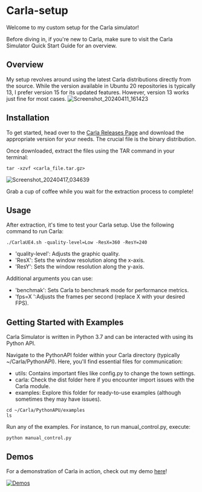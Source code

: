 # Carla-setup

Welcome to my custom setup for the Carla simulator!

Before diving in, if you're new to Carla, make sure to visit the Carla Simulator Quick Start Guide for an overview.

## Overview

My setup revolves around using the latest Carla distributions directly from the source. While the version available in Ubuntu 20 repositories is typically 13, I prefer version 15 for its updated features. However, version 13 works just fine for most cases.
![Screenshot_20240411_161423](https://github.com/hifzhil/Carla-setup/assets/73360005/4b8c4dfd-c992-4ddf-b168-791530e0a835)

## Installation
To get started, head over to the [Carla Releases Page](https://github.com/carla-simulator/carla/blob/master/Docs/download.md) and download the appropriate version for your needs. The crucial file is the binary distribution.

Once downloaded, extract the files using the TAR command in your terminal:
```
tar -xzvf <carla_file.tar.gz>
```

![Screenshot_20240417_034639](https://github.com/hifzhil/Carla-setup/assets/73360005/0e87e568-4b04-452a-a357-ff3e1dffef7e)


Grab a cup of coffee while you wait for the extraction process to complete!

## Usage
After extraction, it's time to test your Carla setup. Use the following command to run Carla:

```
./CarlaUE4.sh -quality-level=Low -ResX=360 -ResY=240
```

- 'quality-level': Adjusts the graphic quality.
- 'ResX': Sets the window resolution along the x-axis.
- 'ResY': Sets the window resolution along the y-axis.

Additional arguments you can use:
- 'benchmak': Sets Carla to benchmark mode for performance metrics.
- 'fps=X ':Adjusts the frames per second (replace X with your desired FPS).

## Getting Started with Examples

Carla Simulator is written in Python 3.7 and can be interacted with using its Python API.

Navigate to the PythonAPI folder within your Carla directory (typically ~/Carla/PythonAPI). Here, you'll find essential files for communication:

- utils: Contains important files like config.py to change the town settings.
- carla: Check the dist folder here if you encounter import issues with the Carla module.
- examples: Explore this folder for ready-to-use examples (although sometimes they may have issues).
 
~~~
cd ~/Carla/PythonAPU/examples
ls
~~~

Run any of the examples. For instance, to run manual_control.py, execute:
```
python manual_control.py
```
## Demos
For a demonstration of Carla in action, check out my demo [here](https://www.youtube.com/watch?v=36-x1GWF4Iw&t=6s)!

[![Demos](https://github.com/hifzhil/Carla-setup/assets/73360005/410a65ed-f34e-46de-b4b4-8a33969dff71)](https://www.youtube.com/watch?v=36-x1GWF4Iw&t=6s)
